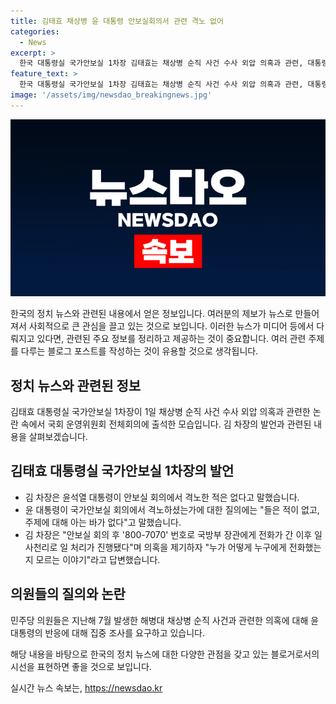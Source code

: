 ```yaml
---
title: 김태효 채상병 윤 대통령 안보실회의서 관련 격노 없어
categories:
  - News
excerpt: >
  한국 대통령실 국가안보실 1차장 김태효는 채상병 순직 사건 수사 외압 의혹과 관련, 대통령이 안보실 회의에서 격노한 적은 없다고 주장했습니다. 국회 운영위원회에서 의원의 질의에 대해 사건에 대한 보고가 없었고, 국방부에 대한 외압 이야기에 대해서는 모르는 내용이라고 답변했습니다. 이에 더불어민주당 의원들은 윤 대통령의 외압 의혹을 집중적으로 제기했습니다. SBS Biz는 제보를 기다리고 있습니다. (150자)  
feature_text: >
  한국 대통령실 국가안보실 1차장 김태효는 채상병 순직 사건 수사 외압 의혹과 관련, 대통령이 안보실 회의에서 격노한 적은 없다고 주장했습니다. 국회 운영위원회에서 의원의 질의에 대해 사건에 대한 보고가 없었고, 국방부에 대한 외압 이야기에 대해서는 모르는 내용이라고 답변했습니다. 이에 더불어민주당 의원들은 윤 대통령의 외압 의혹을 집중적으로 제기했습니다. SBS Biz는 제보를 기다리고 있습니다. (150자)  
image: '/assets/img/newsdao_breakingnews.jpg'
---
```


<p><img src="/assets/img/newsdao_breakingnews.jpg" alt="flaretime 속보" /></p>

<p>한국의 정치 뉴스와 관련된 내용에서 얻은 정보입니다. 여러분의 제보가 뉴스로 만들어져서 사회적으로 큰 관심을 끌고 있는 것으로 보입니다. 이러한 뉴스가 미디어 등에서 다뤄지고 있다면, 관련된 주요 정보를 정리하고 제공하는 것이 중요합니다. 여러 관련 주제를 다루는 블로그 포스트를 작성하는 것이 유용할 것으로 생각됩니다. </p>

<h2 data-ke-size="size26">정치 뉴스와 관련된 정보</h2> 

<p data-ke-size="size16">김태효 대통령실 국가안보실 1차장이 1일 채상병 순직 사건 수사 외압 의혹과 관련한 논란 속에서 국회 운영위원회 전체회의에 출석한 모습입니다. 김 차장의 발언과 관련된 내용을 살펴보겠습니다.</p>

<h2 data-ke-size="size26">김태효 대통령실 국가안보실 1차장의 발언</h2>

<ul>
    <li>김 차장은 윤석열 대통령이 안보실 회의에서 격노한 적은 없다고 말했습니다.</li>
    <li>윤 대통령이 국가안보실 회의에서 격노하셨는가에 대한 질의에는 "들은 적이 없고, 주제에 대해 아는 바가 없다"고 말했습니다.</li>
    <li>김 차장은 "안보실 회의 후 '800-7070' 번호로 국방부 장관에게 전화가 간 이후 일사천리로 일 처리가 진행됐다"며 의혹을 제기하자 "누가 어떻게 누구에게 전화했는지 모르는 이야기"라고 답변했습니다.</li>
</ul>

<h2 data-ke-size="size26">의원들의 질의와 논란</h2>

<p data-ke-size="size16">민주당 의원들은 지난해 7월 발생한 해병대 채상병 순직 사건과 관련한 의혹에 대해 윤 대통령의 반응에 대해 집중 조사를 요구하고 있습니다.</p>

<p>해당 내용을 바탕으로 한국의 정치 뉴스에 대한 다양한 관점을 갖고 있는 블로거로서의 시선을 표현하면 좋을 것으로 보입니다.</p>
실시간 뉴스 속보는, <a href="https://newsdao.kr" rel="dofollow">https://newsdao.kr</a>


